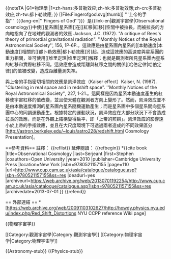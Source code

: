{{noteTA
|G1=物理學
|1=zh-hans:多普勒效应;zh-hk:多普勒效應;zh-cn:多普勒效应;zh-tw:都卜勒效應;
}}
[[File:Fingerofgod.svg|thumb]]
'''上帝的手指'''（{{lang-en|'''Fingers of God'''}}）是{{link-en|觀測宇宙學|Observational cosmology}}中使[[星系團|星系團]]在[[紅移|紅移]]空間中被拉長，而被拉長的方向軸指向了在地球的觀測者的效應<ref name="Jackson 1972"> Jackson, J.C. (1972).  "A critique of Rees's theory of primordial gravitational radiation".  ''Monthly Notices of the Royal Astronomical Society'', 156, 1P-6P.</ref>。這效應是由星系團內星系的[[本動速度|本動速度]]相關的[[都卜勒效應|都卜勒效應]]引起。造成這效應的高速度與星系團的重力相關，並可使用[[维里定理|维里定理]]解釋；也就是觀測者所見星系團內星系的紅移和實際紅移不同。這效應會造成距離與紅移之間的關係[[哈伯定律|哈伯定律]]的值被改變，造成距離量測失準。

與上帝的手指密切相關的效應是凯泽效应（Kaiser effect）<ref name="Kaiser 1987">Kaiser, N. (1987).  "Clustering in real space and in redshift space".  ''Monthly Notices of the Royal Astronomical Society'', 227, 1-21.</ref>。這同樣是因為星系本動速度產生的紅移使宇宙紅移的值改變，並且使天體在觀測者方向上變形了。然而，凯泽效应並不是由本動速度推測的星系團內星系隨機運動產生；而是星系團中多個星系間向星系團中心的同調運動產生。根據特定的運動狀況，凯泽效应在大部分狀況下不會造成拉長的效應，而是在外觀上結構變得扁平，即「上帝的煎餅」。凯泽效应的影響遠小於上帝的手指效應，並且在大尺度環境下可透過兩者造成的不同效果區分<ref>[http://astron.berkeley.edu/~louis/astro228/redshift.html Cosmology Presentation<!-- Bot generated title -->]</ref>。

==參考資料==
註釋：
{{reflist}}
延伸閱讀：
{{refbegin}}
*{{cite book |title=Observational Cosmology |last=Serjeant |first=Stephen |coauthors=Open University |year=2010 |publisher=Cambridge University Press |location=New York |isbn=9780521157155 |page=110 |url=http://www.cup.cam.ac.uk/asia/catalogue/catalogue.asp?isbn=9780521157155&ss=res |deadurl=yes |archiveurl=https://web.archive.org/web/20130701192254/http://www.cup.cam.ac.uk/asia/catalogue/catalogue.asp?isbn=9780521157155&ss=res |archivedate=2013-07-01 }}
{{refend}}

== 外部連結 ==
*[https://web.archive.org/web/20091103102627/http://howdy.physics.nyu.edu/index.php/Red_Shift_Distortions  NYU CCPP reference Wiki page]

{{物理宇宙学}}

[[Category:觀測宇宙學|Category:觀測宇宙學]]
[[Category:物理宇宙学|Category:物理宇宙学]]

{{Astronomy-stub}}
{{Physics-stub}}